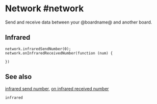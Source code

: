 # Network #network

Send and receive data between your @boardname@ and another board.

## Infrared

```cards
network.infraredSendNumber(0);
network.onInfraredReceivedNumber(function (num) {
	
})
```
## See also

[infrared send number](/reference/network/infrared-send-number),
[on infrared received number](/reference/network/on-infrared-received-number)

```package
infrared
```
